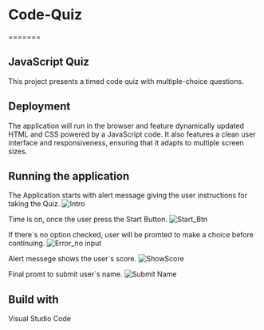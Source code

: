 # Code-Quiz



=======
## JavaScript Quiz 
This project presents a timed code quiz with multiple-choice questions. 

## Deployment 
The application will run in the browser and feature dynamically updated HTML and CSS powered by a JavaScript code. It also features a clean user interface and responsiveness, ensuring that it adapts to multiple screen sizes.

## Running the application
The Application starts with alert message giving the user instructions for taking the Quiz.
![Intro](https://user-images.githubusercontent.com/55516592/72230983-13092180-3576-11ea-9aec-24102f72f93d.png)

Time is on, once the user press the Start Button.
![Start_Btn](https://user-images.githubusercontent.com/55516592/72230990-16041200-3576-11ea-80a2-6ea8ba9f98c4.png)

If there`s no option checked, user will be promted to make a choice before continuing.
![Error_no input](https://user-images.githubusercontent.com/55516592/72230995-18666c00-3576-11ea-9f13-838bd732df71.png)

Alert messege shows the user`s score.
![ShowScore](https://user-images.githubusercontent.com/55516592/72230996-1b615c80-3576-11ea-82cb-bb48f810bd16.png)

Final promt to submit user`s name.
![Submit Name](https://user-images.githubusercontent.com/55516592/72230999-20bea700-3576-11ea-8656-ac2b8dea3f18.png)

## Build with
Visual Studio Code

